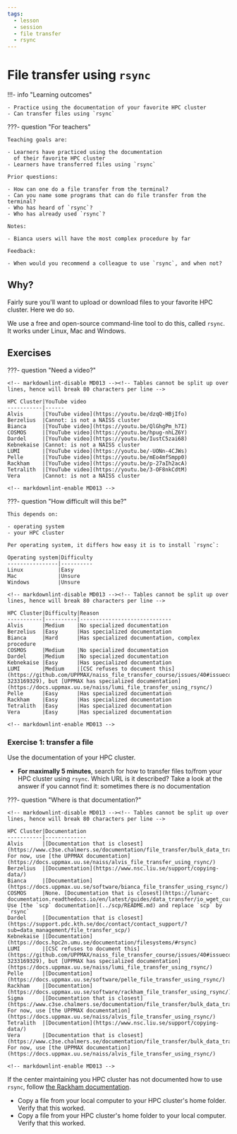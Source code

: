 ```yaml
---
tags:
  - lesson
  - session
  - file transfer
  - rsync
---
```


# File transfer using `rsync`

!!!- info "Learning outcomes"

    - Practice using the documentation of your favorite HPC cluster
    - Can transfer files using `rsync`

???- question "For teachers"

    Teaching goals are:

    - Learners have practiced using the documentation
      of their favorite HPC cluster
    - Learners have transferred files using `rsync`

    Prior questions:

    - How can one do a file transfer from the terminal?
    - Can you name some programs that can do file transfer from the terminal?
    - Who has heard of `rsync`?
    - Who has already used `rsync`?

    Notes:

    - Bianca users will have the most complex procedure by far

    Feedback:

    - When would you recommend a colleague to use `rsync`, and when not?

## Why?

Fairly sure you'll want to upload or download files to your
favorite HPC cluster.
Here we do so.

We use a free and open-source command-line tool to do this,
called `rsync`.
It works under Linux, Mac and Windows.

## Exercises

???- question "Need a video?"

    <!-- markdownlint-disable MD013 --><!-- Tables cannot be split up over lines, hence will break 80 characters per line -->

    HPC Cluster|YouTube video
    -----------|------
    Alvis      |[YouTube video](https://youtu.be/dzqQ-HBjIfo)
    Berzelius  |Cannot: is not a NAISS cluster
    Bianca     |[YouTube video](https://youtu.be/QlGhgPm_h7I)
    COSMOS     |[YouTube video](https://youtu.be/hpug-nhLZ6Y)
    Dardel     |[YouTube video](https://youtu.be/IustC5zai68)
    Kebnekaise |Cannot: is not a NAISS cluster
    LUMI       |[YouTube video](https://youtu.be/-UONn-4CJWs)
    Pelle      |[YouTube video](https://youtu.be/mEo4mfSmpp0)
    Rackham    |[YouTube video](https://youtu.be/p-27aIh2acA)
    Tetralith  |[YouTube video](https://youtu.be/3-OF8nkCdtM)
    Vera       |Cannot: is not a NAISS cluster

    <!-- markdownlint-enable MD013 -->

???- question "How difficult will this be?"

    This depends on:

    - operating system
    - your HPC cluster

    Per operating system, it differs how easy it is to install `rsync`:

    Operating system|Difficulty
    ----------------|----------
    Linux           |Easy
    Mac             |Unsure
    Windows         |Unsure

    <!-- markdownlint-disable MD013 --><!-- Tables cannot be split up over lines, hence will break 80 characters per line -->

    HPC Cluster|Difficulty|Reason
    -----------|----------|-----------------------------
    Alvis      |Medium    |No specialized documentation
    Berzelius  |Easy      |Has specialized documentation
    Bianca     |Hard      |Has specialized documentation, complex procedure
    COSMOS     |Medium    |No specialized documentation
    Dardel     |Medium    |No specialized documentation
    Kebnekaise |Easy      |Has specialized documentation
    LUMI       |Medium    |[CSC refuses to document this](https://github.com/UPPMAX/naiss_file_transfer_course/issues/40#issuecomment-3233169329), but [UPPMAX has specialized documentation](https://docs.uppmax.uu.se/naiss/lumi_file_transfer_using_rsync/)
    Pelle      |Easy      |Has specialized documentation
    Rackham    |Easy      |Has specialized documentation
    Tetralith  |Easy      |Has specialized documentation
    Vera       |Easy      |Has specialized documentation

    <!-- markdownlint-enable MD013 -->

### Exercise 1: transfer a file

Use the documentation of your HPC cluster.

- **For maximally 5 minutes**, search for how to transfer files
  to/from your HPC cluster
  using `rsync`. Which URL is it described?
  Take a look at the answer if you
  cannot find it: sometimes there *is* no documentation

???- question "Where is that documentation?"

    <!-- markdownlint-disable MD013 --><!-- Tables cannot be split up over lines, hence will break 80 characters per line -->

    HPC Cluster|Documentation
    -----------|-------------
    Alvis      |[Documentation that is closest](https://www.c3se.chalmers.se/documentation/file_transfer/bulk_data_transfer/). For now, use [the UPPMAX documentation](https://docs.uppmax.uu.se/naiss/alvis_file_transfer_using_rsync/)
    Berzelius  |[Documentation](https://www.nsc.liu.se/support/copying-data/)
    Bianca     |[Documentation](https://docs.uppmax.uu.se/software/bianca_file_transfer_using_rsync/)
    COSMOS     |None. [Documentation that is closest](https://lunarc-documentation.readthedocs.io/en/latest/guides/data_transfer/io_wget_curl/). Use [the `scp` documentation](../scp/README.md) and replace `scp` by `rsync`
    Dardel     |[Documentation that is closest](https://support.pdc.kth.se/doc/contact/contact_support/?sub=data_management/file_transfer_scp/)
    Kebnekaise |[Documentation](https://docs.hpc2n.umu.se/documentation/filesystems/#rsync)
    LUMI       |[CSC refuses to document this](https://github.com/UPPMAX/naiss_file_transfer_course/issues/40#issuecomment-3233169329), but [UPPMAX has specialized documentation](https://docs.uppmax.uu.se/naiss/lumi_file_transfer_using_rsync/)
    Pelle      |[Documentation](https://docs.uppmax.uu.se/software/pelle_file_transfer_using_rsync/)
    Rackham    |[Documentation](https://docs.uppmax.uu.se/software/rackham_file_transfer_using_rsync/)
    Sigma      |[Documentation that is closest](https://www.c3se.chalmers.se/documentation/file_transfer/bulk_data_transfer/). For now, use [the UPPMAX documentation](https://docs.uppmax.uu.se/naiss/alvis_file_transfer_using_rsync/)
    Tetralith  |[Documentation](https://www.nsc.liu.se/support/copying-data/)
    Vera       |[Documentation that is closest](https://www.c3se.chalmers.se/documentation/file_transfer/bulk_data_transfer/). For now, use [the UPPMAX documentation](https://docs.uppmax.uu.se/naiss/alvis_file_transfer_using_rsync/)

    <!-- markdownlint-enable MD013 -->

If the center maintaining you HPC cluster has not documented how to use
`rsync`,
follow [the Rackham documentation](https://docs.uppmax.uu.se/software/rackham_file_transfer_using_rsync/).

- Copy a file from your local computer to your HPC cluster's home folder.
  Verify that this worked.
- Copy a file from your HPC cluster's home folder to your local computer.
  Verify that this worked.
